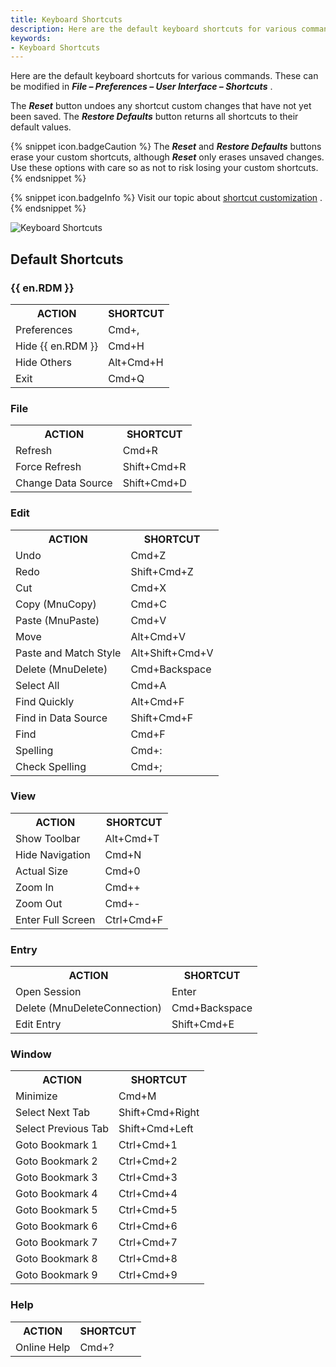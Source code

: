```yaml
---
title: Keyboard Shortcuts
description: Here are the default keyboard shortcuts for various commands.
keywords:
- Keyboard Shortcuts
---
```

Here are the default keyboard shortcuts for various commands. These can be modified in ***File – Preferences – User Interface – Shortcuts*** .  

The ***Reset*** button undoes any shortcut custom changes that have not yet been saved. The ***Restore Defaults*** button returns all shortcuts to their default values.  

{% snippet icon.badgeCaution %} 
The ***Reset*** and ***Restore Defaults*** buttons erase your custom shortcuts, although ***Reset*** only erases unsaved changes. Use these options with care so as not to risk losing your custom shortcuts. 
{% endsnippet %}
 
{% snippet icon.badgeInfo %} 
Visit our topic about [shortcut customization](/kb/remote-desktop-manager-macos/how-to-articles/keyboard-shortcuts-customization-rdm-mac/) . 
{% endsnippet %}
 
![Keyboard Shortcuts](https://webdevolutions.azureedge.net/docs/en/rdm/mac/RDMMac2025.png) 

## Default Shortcuts 

### {{ en.RDM }} 

<table>
	<tr>
		<th>
ACTION 
		</th>
		<th>
SHORTCUT 
		</th>
	</tr>
	<tr>
		<td>
Preferences 
		</td>
		<td>
Cmd+, 
		</td>
	</tr>
	<tr>
		<td>
Hide {{ en.RDM }} 
		</td>
		<td>
Cmd+H 
		</td>
	</tr>
	<tr>
		<td>
Hide Others 
		</td>
		<td>
Alt+Cmd+H 
		</td>
	</tr>
	<tr>
		<td>
Exit 
		</td>
		<td>
Cmd+Q 
		</td>
	</tr>
</table>

### File 
<table>
	<tr>
		<th>
ACTION 
		</th>
		<th>
SHORTCUT 
		</th>
	</tr>
	<tr>
		<td>
Refresh 
		</td>
		<td>
Cmd+R 
		</td>
	</tr>
	<tr>
		<td>
Force Refresh 
		</td>
		<td>
Shift+Cmd+R 
		</td>
	</tr>
	<tr>
		<td>
Change Data Source 
		</td>
		<td>
Shift+Cmd+D 
		</td>
	</tr>
</table>

### Edit 
<table>
	<tr>
		<th>
ACTION 
		</th>
		<th>
SHORTCUT 
		</th>
	</tr>
	<tr>
		<td>
Undo 
		</td>
		<td>
Cmd+Z 
		</td>
	</tr>
	<tr>
		<td>
Redo 
		</td>
		<td>
Shift+Cmd+Z 
		</td>
	</tr>
	<tr>
		<td>
Cut 
		</td>
		<td>
Cmd+X 
		</td>
	</tr>
	<tr>
		<td>
Copy (MnuCopy) 
		</td>
		<td>
Cmd+C 
		</td>
	</tr>
	<tr>
		<td>
Paste (MnuPaste) 
		</td>
		<td>
Cmd+V 
		</td>
	</tr>
	<tr>
		<td>
Move 
		</td>
		<td>
Alt+Cmd+V 
		</td>
	</tr>
	<tr>
		<td>
Paste and Match Style 
		</td>
		<td>
Alt+Shift+Cmd+V 
		</td>
	</tr>
	<tr>
		<td>
Delete (MnuDelete)
		</td>
		<td>
Cmd+Backspace 
		</td>
	</tr>
	<tr>
		<td>
Select All 
		</td>
		<td>
Cmd+A 
		</td>
	</tr>
	<tr>
		<td>
Find Quickly 
		</td>
		<td>
Alt+Cmd+F 
		</td>
	</tr>
	<tr>
		<td>
Find in Data Source 
		</td>
		<td>
Shift+Cmd+F 
		</td>
	</tr>
	<tr>
		<td>
Find 
		</td>
		<td>
Cmd+F 
		</td>
	</tr>
	<tr>
		<td>
Spelling 
		</td>
		<td>
Cmd+: 
		</td>
	</tr>
	<tr>
		<td>
Check Spelling 
		</td>
		<td>
Cmd+; 
		</td>
	</tr>
</table>

### View 
<table>
	<tr>
		<th>
ACTION 
		</th>
		<th>
SHORTCUT 
		</th>
	</tr>
	<tr>
		<td>
Show Toolbar 
		</td>
		<td>
Alt+Cmd+T 
		</td>
	</tr>
	<tr>
		<td>
Hide Navigation 
		</td>
		<td>
Cmd+N 
		</td>
	</tr>
	<tr>
		<td>
Actual Size 
		</td>
		<td>
Cmd+0 
		</td>
	</tr>
	<tr>
		<td>
Zoom In 
		</td>
		<td>
Cmd++ 
		</td>
	</tr>
	<tr>
		<td>
Zoom Out 
		</td>
		<td>
Cmd+- 
		</td>
	</tr>
	<tr>
		<td>
Enter Full Screen 
		</td>
		<td>
Ctrl+Cmd+F 
		</td>
	</tr>
</table>

### Entry 
<table>
	<tr>
		<th>
ACTION 
		</th>
		<th>
SHORTCUT 
		</th>
	</tr>
	<tr>
		<td>
Open Session 
		</td>
		<td>
Enter 
		</td>
	</tr>
	<tr>
		<td>
Delete (MnuDeleteConnection)
		</td>
		<td>
Cmd+Backspace 
		</td>
	</tr>
	<tr>
		<td>
Edit Entry 
		</td>
		<td>
Shift+Cmd+E 
		</td>
	</tr>
</table>

### Window 
<table>
	<tr>
		<th>
ACTION 
		</th>
		<th>
SHORTCUT 
		</th>
	</tr>
	<tr>
		<td>
Minimize 
		</td>
		<td>
Cmd+M 
		</td>
	</tr>
	<tr>
		<td>
Select Next Tab 
		</td>
		<td>
Shift+Cmd+Right 
		</td>
	</tr>
	<tr>
		<td>
Select Previous Tab 
		</td>
		<td>
Shift+Cmd+Left 
		</td>
	</tr>
	<tr>
		<td>
Goto Bookmark 1
		</td>
		<td>
Ctrl+Cmd+1 
		</td>
	</tr>
	<tr>
		<td>
Goto Bookmark 2
		</td>
		<td>
Ctrl+Cmd+2
		</td>
	</tr>
	<tr>
		<td>
Goto Bookmark 3
		</td>
		<td>
Ctrl+Cmd+3
		</td>
	</tr>
	<tr>
		<td>
Goto Bookmark 4
		</td>
		<td>
Ctrl+Cmd+4
		</td>
	</tr>
	<tr>
		<td>
Goto Bookmark 5
		</td>
		<td>
Ctrl+Cmd+5
		</td>
	</tr>
	<tr>
		<td>
Goto Bookmark 6
		</td>
		<td>
Ctrl+Cmd+6
		</td>
	</tr>
	<tr>
		<td>
Goto Bookmark 7
		</td>
		<td>
Ctrl+Cmd+7
		</td>
	</tr>
	<tr>
		<td>
Goto Bookmark 8
		</td>
		<td>
Ctrl+Cmd+8
		</td>
	</tr>
	<tr>
		<td>
Goto Bookmark 9
		</td>
		<td>
Ctrl+Cmd+9
		</td>
	</tr>
</table>

### Help 
<table>
	<tr>
		<th>
ACTION 
		</th>
		<th>
SHORTCUT 
		</th>
	</tr>
	<tr>
		<td>
Online Help 
		</td>
		<td>
Cmd+? 
		</td>
	</tr>
</table>


